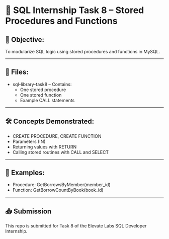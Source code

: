 # 🧩 SQL Internship Task 8 – Stored Procedures and Functions

## 🧠 Objective:
To modularize SQL logic using stored procedures and functions in MySQL.

---

## 📁 Files:
- sql-library-task8 – Contains:
  - One stored procedure
  - One stored function
  - Example CALL statements

---

## 🛠 Concepts Demonstrated:

- CREATE PROCEDURE, CREATE FUNCTION
- Parameters (IN)
- Returning values with RETURN
- Calling stored routines with CALL and SELECT

---

## 📘 Examples:

- Procedure: GetBorrowsByMember(member_id)
- Function: GetBorrowCountByBook(book_id)

---

## 📥 Submission

This repo is submitted for Task 8 of the Elevate Labs SQL Developer Internship.

